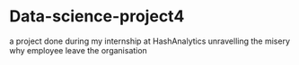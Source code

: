 # Data-science-project4
a project done during my internship at HashAnalytics
unravelling the misery why employee leave the organisation
